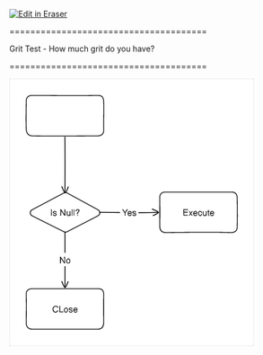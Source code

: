 <p><a target="_blank" href="https://app.eraser.io/workspace/YG8CVgrH0Ye0HZUI2WST" id="edit-in-eraser-github-link"><img alt="Edit in Eraser" src="https://firebasestorage.googleapis.com/v0/b/second-petal-295822.appspot.com/o/images%2Fgithub%2FOpen%20in%20Eraser.svg?alt=media&amp;token=968381c8-a7e7-472a-8ed6-4a6626da5501"></a></p>



====================================== 

Grit Test - How much grit do you have?

 ====================================== 

![Figure 1](/.eraser/YG8CVgrH0Ye0HZUI2WST___z0Myc8dwfBVhl3GKVktvOiZwUwE2___---figure---SpK24SXcXNnUuvv-JDYay---figure---k4W3esIS2-p1Z8cNxtzB2w.png "Figure 1")




<!--- Eraser file: https://app.eraser.io/workspace/YG8CVgrH0Ye0HZUI2WST --->